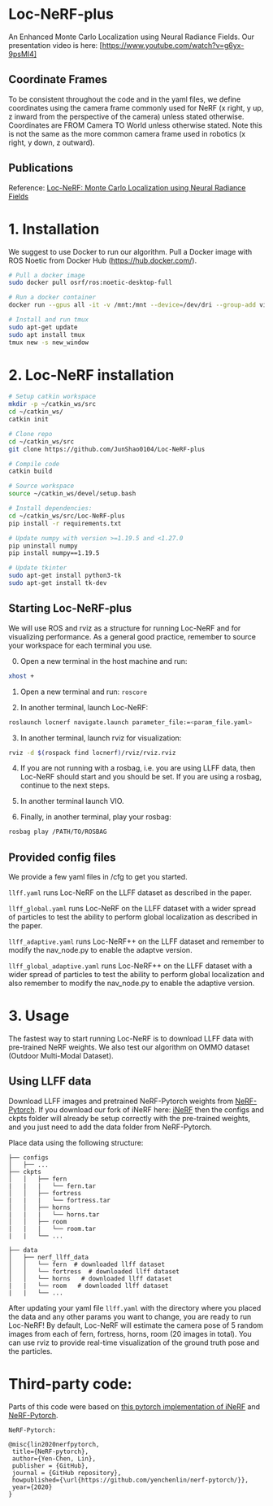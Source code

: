 # Loc-NeRF-plus

An Enhanced Monte Carlo Localization using Neural Radiance Fields.
Our presentation video is here: [https://www.youtube.com/watch?v=g6yx-9psMI4]

## Coordinate Frames
To be consistent throughout the code and in the yaml files, we define coordinates using the camera frame commonly used for NeRF (x right, y up, z inward from the perspective of the camera) unless stated otherwise. Coordinates are FROM Camera TO World unless otherwise stated. Note this is not the same as the more common camera frame used in robotics (x right, y down, z outward).

## Publications
Reference:
[Loc-NeRF: Monte Carlo Localization using Neural Radiance Fields](https://arxiv.org/abs/2209.09050)

# 1. Installation
We suggest to use Docker to run our algorithm. Pull a Docker image with ROS Noetic from Docker Hub (https://hub.docker.com/).
```bash
# Pull a docker image
sudo docker pull osrf/ros:noetic-desktop-full

# Run a docker container
docker run --gpus all -it -v /mnt:/mnt --device=/dev/dri --group-add video --volume=/tmp/.X11-unix:/tmp/.X11-unix --env="DISPLAY=$DISPLAY" --env="QT_X11_NO_MITSHM=1" --name=ros_noetic_loc_nerf osrf/ros:noetic-desktop-full /bin/bash

# Install and run tmux
sudo apt-get update
sudo apt install tmux
tmux new -s new_window
```

# 2. Loc-NeRF installation
```bash
# Setup catkin workspace
mkdir -p ~/catkin_ws/src
cd ~/catkin_ws/
catkin init

# Clone repo
cd ~/catkin_ws/src
git clone https://github.com/JunShao0104/Loc-NeRF-plus

# Compile code
catkin build

# Source workspace
source ~/catkin_ws/devel/setup.bash

# Install dependencies:
cd ~/catkin_ws/src/Loc-NeRF-plus
pip install -r requirements.txt

# Update numpy with version >=1.19.5 and <1.27.0
pip uninstall numpy
pip install numpy==1.19.5

# Update tkinter
sudo apt-get install python3-tk
sudo apt-get install tk-dev
```

## Starting Loc-NeRF-plus
We will use ROS and rviz as a structure for running Loc-NeRF and for visualizing performance. 
As a general good practice, remember to source your workspace for each terminal you use.

  0. Open a new terminal in the host machine and run:
  ```bash
  xhost +
  ```

  1. Open a new terminal and run: `roscore`

  2. In another terminal, launch Loc-NeRF:
  ```bash
  roslaunch locnerf navigate.launch parameter_file:=<param_file.yaml>
  ```

  3. In another terminal, launch rviz for visualization:
  ```bash
  rviz -d $(rospack find locnerf)/rviz/rviz.rviz
  ```

  4. If you are not running with a rosbag, i.e. you are using LLFF data, then Loc-NeRF should start and you should be set. If you are using a rosbag, continue to the next steps.

  5. In another terminal launch VIO.

  6. Finally, in another terminal, play your rosbag:
  ```bash
  rosbag play /PATH/TO/ROSBAG
  ```

## Provided config files
We provide a few yaml files in /cfg to get you started. 

```llff.yaml``` runs Loc-NeRF on the LLFF dataset as described in the paper.

```llff_global.yaml``` runs Loc-NeRF on the LLFF dataset with a wider spread of particles to test the ability to perform global localization as described in the paper.

```llff_adaptive.yaml``` runs Loc-NeRF++ on the LLFF dataset and remember to modify the nav_node.py to enable the adaptve version.

```llff_global_adaptive.yaml``` runs Loc-NeRF++ on the LLFF dataset with a wider spread of particles to test the ability to perform global localization and also remember to modify the nav_node.py to enable the adaptive version.

# 3. Usage
The fastest way to start running Loc-NeRF is to download LLFF data with pre-trained NeRF weights. We also test our algorithm on OMMO dataset (Outdoor Multi-Modal Dataset).

## Using LLFF data

Download LLFF images and pretrained NeRF-Pytorch weights from [NeRF-Pytorch](https://github.com/yenchenlin/nerf-pytorch). If you download our fork of iNeRF here: 
[iNeRF](https://github.com/Dominic101/inerf) then the configs and ckpts folder will already be setup correctly with the pre-trained weights, and you just need to add the data folder from NeRF-Pytorch.

Place data using the following structure:

```
├── configs   
│   ├── ...
├── ckpts                                                                                                       
│   │   ├── fern
|   |   |   └── fern.tar                                                                                                                     
│   │   ├── fortress
|   |   |   └── fortress.tar                                                                                   
│   │   ├── horns
|   |   |   └── horns.tar   
│   │   ├── room
|   |   |   └── room.tar   
|   |   └── ...                                                                                 
                                                                                            
├── data                                                                                                                                                                                                       
│   ├── nerf_llff_data                                                                                                  
│   │   └── fern  # downloaded llff dataset                                                                                                                         
│   │   └── fortress  # downloaded llff dataset                                                                                  
│   │   └── horns   # downloaded llff dataset
|   |   └── room   # downloaded llff dataset
|   |   └── ...
```

After updating your yaml file ```llff.yaml``` with the directory where you placed the data and any other params you want to change, you are ready to run Loc-NeRF! By default, Loc-NeRF will estimate the camera pose of 5 random images from each of fern, fortress, horns, room (20 images in total). You can use rviz to provide real-time visualization of the ground truth pose and the particles.

  # Third-party code:
 Parts of this code were based on [this pytorch implementation of iNeRF](https://github.com/salykovaa/inerf) and [NeRF-Pytorch](https://github.com/yenchenlin/nerf-pytorch).

 ```
 NeRF-Pytorch:
 
 @misc{lin2020nerfpytorch,
  title={NeRF-pytorch},
  author={Yen-Chen, Lin},
  publisher = {GitHub},
  journal = {GitHub repository},
  howpublished={\url{https://github.com/yenchenlin/nerf-pytorch/}},
  year={2020}
}
 ```
